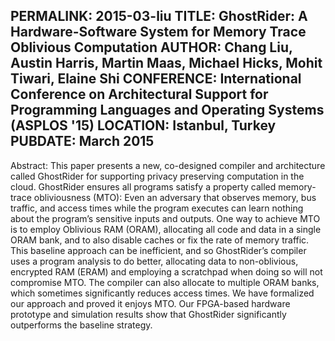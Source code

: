 PERMALINK: 2015-03-liu
TITLE: GhostRider: A Hardware-Software System for Memory Trace Oblivious Computation
AUTHOR: Chang Liu, Austin Harris, Martin Maas, Michael Hicks, Mohit Tiwari, Elaine Shi
CONFERENCE: International Conference on Architectural Support for Programming Languages and Operating Systems (ASPLOS '15)
LOCATION: Istanbul, Turkey
PUBDATE: March 2015
------
Abstract: This paper presents a new, co-designed compiler and architecture called GhostRider for supporting privacy preserving computation in the cloud. GhostRider ensures all programs satisfy a property called memory-trace obliviousness (MTO): Even an adversary that observes memory, bus traffic, and access times while the program executes can learn nothing about the program’s sensitive inputs and outputs. One way to achieve MTO is to employ Oblivious RAM (ORAM), allocating all code and data in a single ORAM bank, and to also disable caches or fix the rate of memory traffic. This baseline approach can be inefficient, and so GhostRider’s compiler uses a program analysis to do better, allocating data to non-oblivious, encrypted RAM (ERAM) and employing a scratchpad when doing so will not compromise MTO. The compiler can also allocate to multiple ORAM banks, which sometimes significantly reduces access times. We have formalized our approach and proved it enjoys MTO. Our FPGA-based hardware prototype and simulation results show that GhostRider significantly outperforms the baseline strategy.
